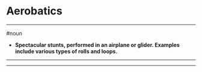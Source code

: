 # Aerobatics
---
#noun
- **Spectacular stunts, performed in an airplane or glider. Examples include various types of rolls and loops.**
---
---
